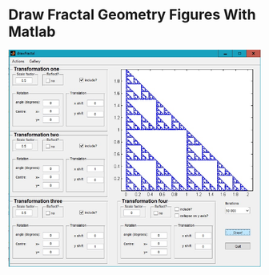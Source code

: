 # Draw Fractal Geometry Figures With Matlab
![ScreenShot](https://github.com/cagataymuhammet/DrawFractal/blob/master/drawfractal.jpg)
